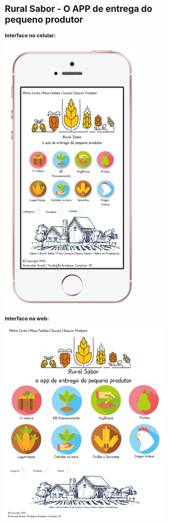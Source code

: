# Rural Sabor - O APP de entrega do pequeno produtor

<h3>Interface no celular:</h3>

<img align="center" src="prot_cel.png">

<h3>Interface na web:</h3>

<img align="center" src="image_web.png">
